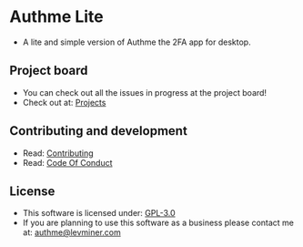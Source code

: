 # Authme Lite

-   A lite and simple version of Authme the 2FA app for desktop.

## Project board

-   You can check out all the issues in progress at the project board!
-   Check out at: [Projects](https://github.com/Levminer/authme-lite/projects/1)

## Contributing and development

-   Read: [Contributing](https://github.com/Levminer/authme-lite/blob/main/.github/CONTRIBUTING.md)
-   Read: [Code Of Conduct](https://github.com/Levminer/authme-lite/blob/main/.github/CODE_OF_CONDUCT.md)

## License

-   This software is licensed under: [GPL-3.0](https://github.com/Levminer/authme-lite/blob/main/LICENSE.md)
-   If you are planning to use this software as a business please contact me at: <authme@levminer.com>
